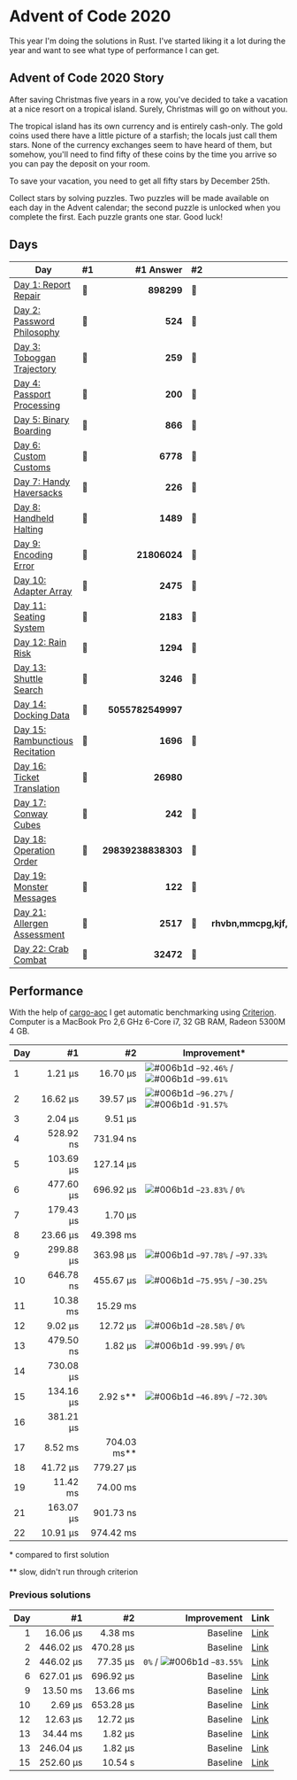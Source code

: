 # Advent of Code 2020

This year I'm doing the solutions in Rust. I've started liking it a lot during the year and want to see what type of performance I can get.

## Advent of Code 2020 Story

After saving Christmas five years in a row, you've decided to take a vacation at a nice resort on a tropical island. Surely, Christmas will go on without you.

The tropical island has its own currency and is entirely cash-only. The gold coins used there have a little picture of a starfish; the locals just call them stars. None of the currency exchanges seem to have heard of them, but somehow, you'll need to find fifty of these coins by the time you arrive so you can pay the deposit on your room.

To save your vacation, you need to get all fifty stars by December 25th.

Collect stars by solving puzzles. Two puzzles will be made available on each day in the Advent calendar; the second puzzle is unlocked when you complete the first. Each puzzle grants one star. Good luck!

## Days

| Day                                                                                                               | #1  |          #1 Answer | #2  |                                   #2 Answer |
| ----------------------------------------------------------------------------------------------------------------- | --- | -----------------: | --- | ------------------------------------------: |
| [Day 1: Report Repair](https://github.com/believer/advent-of-code/blob/master/rust/2020/src/day_01.rs)            | 🌟  |         **898299** | 🌟  |                               **143933922** |
| [Day 2: Password Philosophy](https://github.com/believer/advent-of-code/blob/master/rust/2020/src/day_02.rs)      | 🌟  |            **524** | 🌟  |                                     **485** |
| [Day 3: Toboggan Trajectory](https://github.com/believer/advent-of-code/blob/master/rust/2020/src/day_03.rs)      | 🌟  |            **259** | 🌟  |                              **2224913600** |
| [Day 4: Passport Processing](https://github.com/believer/advent-of-code/blob/master/rust/2020/src/day_04.rs)      | 🌟  |            **200** | 🌟  |                                     **116** |
| [Day 5: Binary Boarding](https://github.com/believer/advent-of-code/blob/master/rust/2020/src/day_05.rs)          | 🌟  |            **866** | 🌟  |                                     **583** |
| [Day 6: Custom Customs](https://github.com/believer/advent-of-code/blob/master/rust/2020/src/day_06.rs)           | 🌟  |           **6778** | 🌟  |                                    **3406** |
| [Day 7: Handy Haversacks](https://github.com/believer/advent-of-code/blob/master/rust/2020/src/day_07.rs)         | 🌟  |            **226** | 🌟  |                                    **9569** |
| [Day 8: Handheld Halting](https://github.com/believer/advent-of-code/blob/master/rust/2020/src/day_08.rs)         | 🌟  |           **1489** | 🌟  |                                    **1539** |
| [Day 9: Encoding Error](https://github.com/believer/advent-of-code/blob/master/rust/2020/src/day_09.rs)           | 🌟  |       **21806024** | 🌟  |                                 **2986195** |
| [Day 10: Adapter Array](https://github.com/believer/advent-of-code/blob/master/rust/2020/src/day_10.rs)           | 🌟  |           **2475** | 🌟  |                         **442136281481216** |
| [Day 11: Seating System](https://github.com/believer/advent-of-code/blob/master/rust/2020/src/day_11.rs)          | 🌟  |           **2183** | 🌟  |                                    **1990** |
| [Day 12: Rain Risk](https://github.com/believer/advent-of-code/blob/master/rust/2020/src/day_12.rs)               | 🌟  |           **1294** | 🌟  |                                   **20592** |
| [Day 13: Shuttle Search](https://github.com/believer/advent-of-code/blob/master/rust/2020/src/day_13.rs)          | 🌟  |           **3246** | 🌟  |                        **1010182346291467** |
| [Day 14: Docking Data](https://github.com/believer/advent-of-code/blob/master/rust/2020/src/day_14.rs)            | 🌟  |  **5055782549997** |     |                                             |
| [Day 15: Rambunctious Recitation](https://github.com/believer/advent-of-code/blob/master/rust/2020/src/day_15.rs) | 🌟  |           **1696** | 🌟  |                                   **37385** |
| [Day 16: Ticket Translation](https://github.com/believer/advent-of-code/blob/master/rust/2020/src/day_16.rs)      | 🌟  |          **26980** |     |                                             |
| [Day 17: Conway Cubes](https://github.com/believer/advent-of-code/blob/master/rust/2020/src/day_17.rs)            | 🌟  |            **242** | 🌟  |                                    **2292** |
| [Day 18: Operation Order](https://github.com/believer/advent-of-code/blob/master/rust/2020/src/day_18.rs)         | 🌟  | **29839238838303** | 🌟  |                         **201376568795521** |
| [Day 19: Monster Messages](https://github.com/believer/advent-of-code/blob/master/rust/2020/src/day_19.rs)        | 🌟  |            **122** | 🌟  |                                     **287** |
| [Day 21: Allergen Assessment](https://github.com/believer/advent-of-code/blob/master/rust/2020/src/day_21.rs)     | 🌟  |           **2517** | 🌟  | **rhvbn,mmcpg,kjf,fvk,lbmt,jgtb,hcbdb,zrb** |
| [Day 22: Crab Combat](https://github.com/believer/advent-of-code/blob/master/rust/2020/src/day_22.rs)             | 🌟  |          **32472** | 🌟  |                                   **36463** |

## Performance

With the help of [cargo-aoc](https://github.com/gobanos/cargo-aoc) I get automatic benchmarking using [Criterion](https://github.com/bheisler/criterion.rs). Computer is a MacBook Pro 2,6 GHz 6-Core i7, 32 GB RAM, Radeon 5300M 4 GB.

| Day |        #1 |            #2 | Improvement\*                                                                                                                                         |
| --- | --------: | ------------: | ----------------------------------------------------------------------------------------------------------------------------------------------------- |
| 1   |   1.21 µs |      16.70 µs | ![#006b1d](https://via.placeholder.com/15/006b1d/000000?text=+) `−92.46%` / ![#006b1d](https://via.placeholder.com/15/006b1d/000000?text=+) `−99.61%` |
| 2   |  16.62 µs |      39.57 µs | ![#006b1d](https://via.placeholder.com/15/006b1d/000000?text=+) `−96.27%` / ![#006b1d](https://via.placeholder.com/15/006b1d/000000?text=+) `-91.57%` |
| 3   |   2.04 µs |       9.51 µs |                                                                                                                                                       |
| 4   | 528.92 ns |     731.94 ns |                                                                                                                                                       |
| 5   | 103.69 µs |     127.14 µs |                                                                                                                                                       |
| 6   | 477.60 µs |     696.92 µs | ![#006b1d](https://via.placeholder.com/15/006b1d/000000?text=+) `−23.83%` / `0%`                                                                      |
| 7   | 179.43 µs |       1.70 µs |                                                                                                                                                       |
| 8   |  23.66 µs |     49.398 ms |                                                                                                                                                       |
| 9   | 299.88 µs |     363.98 µs | ![#006b1d](https://via.placeholder.com/15/006b1d/000000?text=+) `−97.78%` / `−97.33%`                                                                 |
| 10  | 646.78 ns |     455.67 µs | ![#006b1d](https://via.placeholder.com/15/006b1d/000000?text=+) `−75.95%` / `−30.25%`                                                                 |
| 11  |  10.38 ms |      15.29 ms |                                                                                                                                                       |
| 12  |   9.02 µs |      12.72 µs | ![#006b1d](https://via.placeholder.com/15/006b1d/000000?text=+) `−28.58%` / `0%`                                                                      |
| 13  | 479.50 ns |       1.82 µs | ![#006b1d](https://via.placeholder.com/15/006b1d/000000?text=+) `-99.99%` / `0%`                                                                      |
| 14  | 730.08 µs |               |                                                                                                                                                       |
| 15  | 134.16 µs |    2.92 s\*\* | ![#006b1d](https://via.placeholder.com/15/006b1d/000000?text=+) `−46.89%` / `−72.30%`                                                                 |
| 16  | 381.21 µs |               |                                                                                                                                                       |
| 17  |   8.52 ms | 704.03 ms\*\* |                                                                                                                                                       |
| 18  |  41.72 µs |     779.27 µs |                                                                                                                                                       |
| 19  |  11.42 ms |      74.00 ms |                                                                                                                                                       |
| 21  | 163.07 µs |     901.73 ns |                                                                                                                                                       |
| 22  |  10.91 µs |     974.42 ms |                                                                                                                                                       |

\* compared to first solution

\*\* slow, didn't run through criterion

### Previous solutions

| Day |        #1 |        #2 |                                                                      Improvement | Link                                                                                                                         |
| --: | --------: | --------: | -------------------------------------------------------------------------------: | ---------------------------------------------------------------------------------------------------------------------------- |
|   1 |  16.06 µs |   4.38 ms |                                                                         Baseline | [Link](https://github.com/believer/advent-of-code/blob/7e0bc4927db3a9d4f8fd0fd1a0f34feba4f6f3dc/rust-2020/day_01/src/lib.rs) |
|   2 | 446.02 µs | 470.28 µs |                                                                         Baseline | [Link](https://github.com/believer/advent-of-code/blob/aee8289c2ffd0c20968c43e573fc5828d88a82a6/rust/2020/src/day_02.rs)     |
|   2 | 446.02 µs |  77.35 µs | `0%` / ![#006b1d](https://via.placeholder.com/15/006b1d/000000?text=+) `−83.55%` | [Link](https://github.com/believer/advent-of-code/blob/0cce6ca175c8d89e43772bc386f152bc6167edbd/rust/2020/src/day_02.rs)     |
|   6 | 627.01 µs | 696.92 µs |                                                                         Baseline | [Link](https://github.com/believer/advent-of-code/blob/65cc61f1745db7579b47577769ba00f04f7e5f99/rust/2020/src/day_06.rs)     |
|   9 |  13.50 ms |  13.66 ms |                                                                         Baseline | [Link](https://github.com/believer/advent-of-code/blob/cc12a3d53eeb1deebc747ca2daeafaed5a97b3f3/rust/2020/src/day_09.rs)     |
|  10 |   2.69 µs | 653.28 µs |                                                                         Baseline | [Link](https://github.com/believer/advent-of-code/blob/7570c1e6123a3acb8687160e4415bf9aeac2d878/rust/2020/src/day_10.rs)     |
|  12 |  12.63 µs |  12.72 µs |                                                                         Baseline | [Link](https://github.com/believer/advent-of-code/blob/209b56f57390cc6cc9fdc23a52369d2b0e7fb877/rust/2020/src/day_12.rs)     |
|  13 |  34.44 ms |   1.82 µs |                                                                         Baseline | [Link](https://github.com/believer/advent-of-code/blob/ab0d72e1c582699ef888609a7b7555e8e514c5db/rust/2020/src/day_13.rs)     |
|  13 | 246.04 µs |   1.82 µs |                                                                         Baseline | [Link](https://github.com/believer/advent-of-code/blob/ebb46bf2ed026f034601bea8434374b19fcc410c/rust/2020/src/day_13.rs)     |
|  15 | 252.60 µs |   10.54 s |                                                                         Baseline | [Link](https://github.com/believer/advent-of-code/blob/88d3b986791fff98db7551acc7a77c8069a1b6f8/rust/2020/src/day_15.rs)     |
